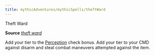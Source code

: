 ```yaml
---
title: mythicAdventures/mythicSpells/theftWard
---
```

Theft Ward

**Source** [_theft ward_](advancedRaceGuide/featuredRaces/tengus#_theft-ward)

Add your tier to the [Perception](skills/perception#_perception) check bonus. Add your tier to your CMD against disarm and steal combat maneuvers attempted against the item.


